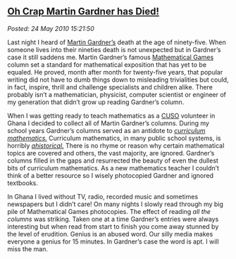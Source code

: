 [Oh Crap Martin Gardner has
Died!](http://bakerjd99.wordpress.com/2010/05/24/oh-crap-martin-gardner-has-died/)
--------------------------------------------------------------------------------------------------------------

*Posted: 24 May 2010 15:21:50*

Last night I heard of [Martin
Gardner’s](http://en.wikipedia.org/wiki/Martin\_Gardner) death at the
age of ninety-five. When someone lives into their nineties death is not
unexpected but in Gardner’s case it still saddens me. Martin Gardner’s
famous [Mathematical
Games](http://www.amazon.com/Martin-Gardners-Mathematical-Games-Gardner/dp/0883855453)
column set a standard for mathematical exposition that has yet to be
equaled. He proved, month after month for twenty-five years, that
popular writing did not have to dumb things down to misleading
trivialities but could, in fact, inspire, thrill and challenge
specialists and children alike. There probably isn’t a mathematician,
physicist, computer scientist or engineer of my generation that didn’t
grow up reading Gardner’s column.

When I was getting ready to teach mathematics as a
[CUSO](http://www.cuso-vso.org/) volunteer in Ghana I decided to collect
all of Martin Gardner’s columns. During my school years Gardner’s
columns served as an antidote to *[curriculum
mathematics.](http://www2.edc.org/mcc/)* Curriculum mathematics, in many
public school systems, is horribly
*[ahistorical.](http://wordnetweb.princeton.edu/perl/webwn?s=ahistorical)*
There is no rhyme or reason why certain mathematical topics are covered
and others, the vast majority, are ignored. Gardner’s columns filled in
the gaps and resurrected the beauty of even the dullest bits of
curriculum mathematics. As a new mathematics teacher I couldn’t think of
a better resource so I wisely photocopied Gardner and ignored textbooks.

In Ghana I lived without TV, radio, recorded music and sometimes
newspapers but I didn’t care! On many nights I slowly read through my
big pile of Mathematical Games photocopies. The effect of reading *all
the columns* was striking. Taken one at a time Gardner’s entries were
always interesting but when read from start to finish you come away
stunned by the level of erudition. Genius is an abused word. Our silly
media makes everyone a genius for 15 minutes. In Gardner’s case the word
is apt. I will miss the man.
